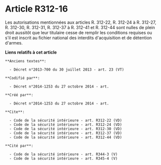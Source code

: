 # Article R312-16

Les autorisations mentionnées aux articles R. 312-22, R. 312-24 à R. 312-27, R. 312-30, R. 312-31, R. 312-37 à R. 312-41 et
R. 312-44 sont nulles de plein droit aussitôt que leur titulaire cesse de remplir les conditions requises ou s'il est inscrit
au fichier national des interdits d'acquisition et de détention d'armes.

**Liens relatifs à cet article**

	**Anciens textes**:

	  - Décret n°2013-700 du 30 juillet 2013 - art. 23 (VT)

	**Codifié par**:

	  - Décret n°2014-1253 du 27 octobre 2014 - art.

	**Créé par**:

	  - Décret n°2014-1253 du 27 octobre 2014 - art.

	**Cite**:

	  - Code de la sécurité intérieure - art. R312-22 (VD)
	  - Code de la sécurité intérieure - art. R312-24 (VD)
	  - Code de la sécurité intérieure - art. R312-30 (VD)
	  - Code de la sécurité intérieure - art. R312-37 (VD)
	  - Code de la sécurité intérieure - art. R312-44 (VD)

	**Cité par**:

	  - Code de la sécurité intérieure - art. R344-3 (V)
	  - Code de la sécurité intérieure - art. R345-4 (V)
